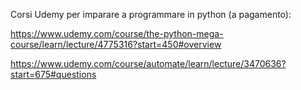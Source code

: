 Corsi Udemy per imparare a programmare in python (a pagamento):

https://www.udemy.com/course/the-python-mega-course/learn/lecture/4775316?start=450#overview

https://www.udemy.com/course/automate/learn/lecture/3470636?start=675#questions
